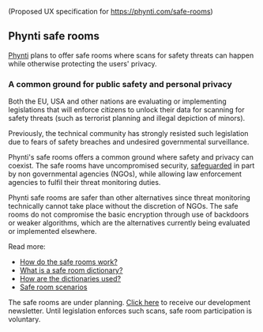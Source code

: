 (Proposed UX specification for https://phynti.com/safe-rooms)

## Phynti safe rooms

[Phynti][] plans to offer safe rooms where scans for safety threats can happen while otherwise protecting the users' privacy.

### A common ground for public safety and personal privacy

Both the EU, USA and other nations are evaluating or implementing legislations that will enforce citizens to unlock their data for scanning for safety threats (such as terrorist planning and illegal depiction of minors). 

Previously, the technical community has strongly resisted such legislation due to fears of safety breaches and undesired governmental surveillance. 

Phynti's safe rooms offers a common ground where safety and privacy can coexist. The safe rooms have uncompromised security, [safeguarded][] in part by non governmental agencies (NGOs), while allowing law enforcement agencies to fulfil their threat monitoring duties. 

Phynti safe rooms are safer than other alternatives since threat monitoring technically cannot take place without the discretion of NGOs. The safe rooms do not compromise the basic encryption through use of backdoors or weaker algorithms, which are the alternatives currently being evaluated or implemented elsewhere.

Read more:

* [How do the safe rooms work?][]
* [What is a safe room dictionary?][]
* [How are the dictionaries used?][]
* [Safe room scenarios][]

The safe rooms are under planning. [Click here][newsletter] to receive our development newsletter. Until legislation enforces such scans, safe room participation is voluntary.

[phynti]: phynti-landing-page
[newsletter]: subscribe-to-safe-room-newsletter
[safeguarded]: non-government-key-holders
[How do the safe rooms work?]: how-do-the-safe-rooms-work
[What is a safe room dictionary?]: what-is-a-safe-room-dictionary
[How are the dictionaries used?]: how-are-the-dictionaries-used
[Safe room scenarios]: safe-room-scenarios
